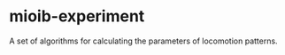 mioib-experiment
================

A set of algorithms for calculating the parameters of locomotion patterns.
